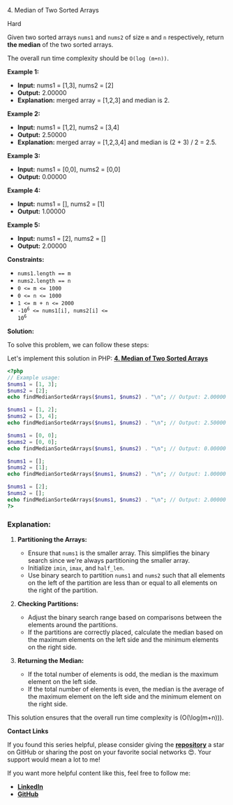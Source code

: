 4\. Median of Two Sorted Arrays

Hard

Given two sorted arrays `nums1` and `nums2` of size `m` and `n` respectively, return **the median** of the two sorted arrays.

The overall run time complexity should be `O(log (m+n))`.

**Example 1:**

- **Input:** nums1 = [1,3], nums2 = [2]
- **Output:** 2.00000
- **Explanation:** merged array = [1,2,3] and median is 2.

**Example 2:**

- **Input:** nums1 = [1,2], nums2 = [3,4]
- **Output:** 2.50000
- **Explanation:** merged array = [1,2,3,4] and median is (2 + 3) / 2 = 2.5.

**Example 3:**

- **Input:** nums1 = [0,0], nums2 = [0,0]
- **Output:** 0.00000

**Example 4:**

- **Input:** nums1 = [], nums2 = [1]
- **Output:** 1.00000

**Example 5:**

- **Input:** nums1 = [2], nums2 = []
- **Output:** 2.00000

**Constraints:**

*   `nums1.length == m`
*   `nums2.length == n`
*   `0 <= m <= 1000`
*   `0 <= n <= 1000`
*   `1 <= m + n <= 2000`
*   <code>-10<sup>6</sup> <= nums1[i], nums2[i] <= 10<sup>6</sup></code>

**Solution:**


To solve this problem, we can follow these steps:

Let's implement this solution in PHP: **[4. Median of Two Sorted Arrays](https://github.com/mah-shamim/leet-code-in-php/tree/main/algorithms/000004-median-of-two-sorted-arrays/solution.php)**

```php
<?php
// Example usage:
$nums1 = [1, 3];
$nums2 = [2];
echo findMedianSortedArrays($nums1, $nums2) . "\n"; // Output: 2.00000

$nums1 = [1, 2];
$nums2 = [3, 4];
echo findMedianSortedArrays($nums1, $nums2) . "\n"; // Output: 2.50000

$nums1 = [0, 0];
$nums2 = [0, 0];
echo findMedianSortedArrays($nums1, $nums2) . "\n"; // Output: 0.00000

$nums1 = [];
$nums2 = [1];
echo findMedianSortedArrays($nums1, $nums2) . "\n"; // Output: 1.00000

$nums1 = [2];
$nums2 = [];
echo findMedianSortedArrays($nums1, $nums2) . "\n"; // Output: 2.00000
?>
```

### Explanation:

1. **Partitioning the Arrays:**
   - Ensure that `nums1` is the smaller array. This simplifies the binary search since we're always partitioning the smaller array.
   - Initialize `imin`, `imax`, and `half_len`.
   - Use binary search to partition `nums1` and `nums2` such that all elements on the left of the partition are less than or equal to all elements on the right of the partition.

2. **Checking Partitions:**
   - Adjust the binary search range based on comparisons between the elements around the partitions.
   - If the partitions are correctly placed, calculate the median based on the maximum elements on the left side and the minimum elements on the right side.

3. **Returning the Median:**
   - If the total number of elements is odd, the median is the maximum element on the left side.
   - If the total number of elements is even, the median is the average of the maximum element on the left side and the minimum element on the right side.

This solution ensures that the overall run time complexity is \(O(\log(m+n))\).

**Contact Links**

If you found this series helpful, please consider giving the **[repository](https://github.com/mah-shamim/leet-code-in-php)** a star on GitHub or sharing the post on your favorite social networks 😍. Your support would mean a lot to me!

If you want more helpful content like this, feel free to follow me:

- **[LinkedIn](https://www.linkedin.com/in/arifulhaque/)**
- **[GitHub](https://github.com/mah-shamim)**